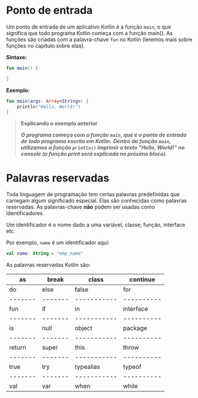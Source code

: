 # Ponto de entrada

Um ponto de entrada de um aplicativo Kotlin é a função ``main``, o que significa que todo programa Kotlin começa com a função main(). 
As funções são criadas com a palavra-chave ``fun`` no Kotlin (leremos mais sobre funções no capítulo sobre elas).

**Sintaxe:**

```kotlin
fun main() {

}
```

**Exemplo:**

```kotlin runnable
fun main(args: Array<String>) {
    println("Hello, World!")
}
```

>**Explicando o exemplo anterior**
>
>***O programa começa com a função `main`, que é o ponto de entrada de todo programa escrito em Kotlin.*** 
***Dentro da função `main`, utilizamos a função `println()` imprimir o texto "Hello, World!" no console (a função print será explicada no próximo bloco).***

# Palavras reservadas

Toda linguagem de programação tem certas palavras predefinidas que carregam algum significado especial. Elas são conhecidas como palavras reservadas. 
As palavras-chave **não** podem ser usadas como identificadores.

Um identificador é o nome dado a uma variável, classe, função, interface etc.

Por exemplo, ``name`` é um identificador aqui:

```kotlin
val name: String = "emp_name"
```

As palavras reservadas Kotlin são:

as     | break | class     | continue
-------|-------|-----------|---------- 
do     | else  | false     | for
-------|-------|-----------|---------- 
fun    | if    | in        | interface
-------|-------|-----------|---------- 
is     | null  | object    | package
-------|-------|-----------|---------- 
return | super | this      | throw
-------|-------|-----------|---------- 
true   | try   | typealias | typeof
-------|-------|-----------|---------- 
val    | var   | when      | while

